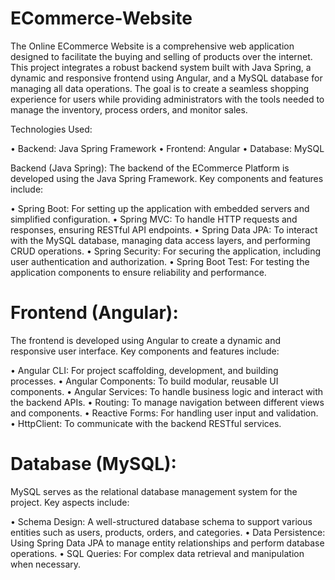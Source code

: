 # ECommerce-Website

The Online ECommerce Website is a comprehensive web application designed to facilitate the buying and selling of products over the internet. This project integrates a robust backend system built with Java Spring, a dynamic and responsive frontend using Angular, and a MySQL database for managing all data operations. The goal is to create a seamless shopping experience for users while providing administrators with the tools needed to manage the inventory, process orders, and monitor sales.

Technologies Used:

• Backend: Java Spring Framework
• Frontend: Angular
• Database: MySQL

Backend (Java Spring):
The backend of the ECommerce Platform is developed using the Java Spring Framework. Key components and features include:

• Spring Boot: For setting up the application with embedded servers and simplified configuration.
• Spring MVC: To handle HTTP requests and responses, ensuring RESTful API endpoints.
• Spring Data JPA: To interact with the MySQL database, managing data access layers, and performing CRUD operations.
• Spring Security: For securing the application, including user authentication and authorization.
• Spring Boot Test: For testing the application components to ensure reliability and performance.
# Frontend (Angular):
The frontend is developed using Angular to create a dynamic and responsive user interface. Key components and features include:

• Angular CLI: For project scaffolding, development, and building processes.
• Angular Components: To build modular, reusable UI components.
• Angular Services: To handle business logic and interact with the backend APIs.
• Routing: To manage navigation between different views and components.
• Reactive Forms: For handling user input and validation.
• HttpClient: To communicate with the backend RESTful services.
# Database (MySQL):
MySQL serves as the relational database management system for the project. Key aspects include:

• Schema Design: A well-structured database schema to support various entities such as users, products, orders, and categories.
• Data Persistence: Using Spring Data JPA to manage entity relationships and perform database operations.
• SQL Queries: For complex data retrieval and manipulation when necessary.
